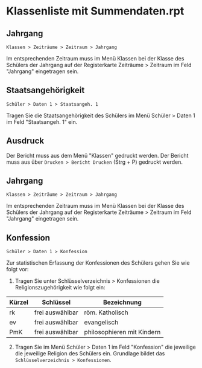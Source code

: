 # Klassenliste mit Summendaten.rpt

## Jahrgang 

`Klassen > Zeiträume > Zeitraum > Jahrgang`

Im entsprechenden Zeitraum muss im Menü Klassen bei der Klasse des Schülers der Jahrgang auf der Registerkarte Zeiträume > Zeitraum im Feld "Jahrgang" eingetragen sein.

## Staatsangehörigkeit 

`Schüler > Daten 1 > Staatsangeh. 1`

Tragen Sie die Staatsangehörigkeit des Schülers im Menü Schüler > Daten 1 im Feld "Staatsangeh. 1" ein.

## Ausdruck

Der Bericht muss aus dem Menü "Klassen" gedruckt werden.
Der Bericht muss aus über `Drucken > Bericht Drucken` (Strg + P) gedruckt werden.

## Jahrgang 

`Klassen > Zeiträume > Zeitraum > Jahrgang`

Im entsprechenden Zeitraum muss im Menü Klassen bei der Klasse des Schülers der Jahrgang auf der Registerkarte Zeiträume > Zeitraum im Feld "Jahrgang" eingetragen sein.

## Konfession 

`Schüler > Daten 1 > Konfession`

Zur statistischen Erfassung der Konfessionen des Schülers gehen Sie wie folgt vor:

1) Tragen Sie unter Schlüsselverzeichnis > Konfessionen die Religionszugehörigkeit wie folgt ein:

Kürzel | Schlüssel | Bezeichnung
--|--|--
rk | frei auswählbar | röm. Katholisch
ev | frei auswählbar | evangelisch
PmK | frei auswählbar|philosophieren mit Kindern

2) Tragen Sie im Menü Schüler > Daten 1 im Feld "Konfession" die jeweilige die jeweilige Religion des Schülers ein. Grundlage bildet das `Schlüsselverzeichnis > Konfessionen`.
